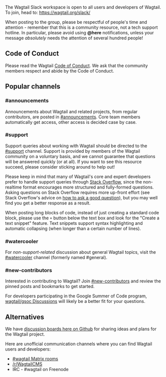 The Wagtail Slack workspace is open to all users and developers of Wagtail. To join, head to: https://wagtail.org/slack/ 

When posting to the group, please be respectful of people's time and attention - remember that this is a community resource, not a tech support hotline. In particular, please avoid using **@here** notifications, unless your message _absolutely_ needs the attention of several hundred people!

## Code of Conduct

Please read the Wagtail [Code of Conduct](https://github.com/wagtail/wagtail/blob/main/CODE_OF_CONDUCT.md). We ask that the community members respect and abide by the Code of Conduct.

## Popular channels

### #announcements

Announcements about Wagtail and related projects, from regular contributors, are posted in [#announcements](https://wagtailcms.slack.com/archives/C0K2WLTRS). Core team members automatically get access, other access is decided case by case.

### #support

Support queries about working with Wagtail should be directed to the [#support](https://wagtailcms.slack.com/archives/C81FGJR2S) channel. Support is provided by members of the Wagtail community on a voluntary basis, and we cannot guarantee that questions will be answered quickly (or at all). If you want to see this resource succeed, please consider sticking around to help out!

Please keep in mind that many of Wagtail's core and expert developers prefer to handle support queries through [Stack Overflow](https://stackoverflow.com/questions/tagged/wagtail), since the non-realtime format encourages more structured and fully-formed questions. Asking questions on Stack Overflow requires more up-front effort (see Stack Overflow's advice on [how to ask a good question](https://stackoverflow.com/help/how-to-ask)), but you may well find you get a better response as a result.

When posting long blocks of code, instead of just creating a standard code block, please use the `+` button below the text box and look for the "Create a text snippet" feature. Text snippets support syntax highlighting and automatic collapsing (when longer than a certain number of lines).

### #watercooler

For _non-support-related_ discussion about general Wagtail topics, visit the [#watercooler](https://wagtailcms.slack.com/archives/C014L7KJH3N) channel (formerly named #general).

### #new-contributors

Interested in contributing to Wagtail? Join [#new-contributors](https://wagtailcms.slack.com/archives/C03QEP69VEK) and review the pinned posts and bookmarks to get started.

For developers participating in the Google Summer of Code program, [wagtail/gsoc Discussions](https://github.com/wagtail/gsoc/discussions) will likely be a better fit for your questions.

## Alternatives

We have [discussion boards here on Github](https://github.com/wagtail/wagtail/discussions) for sharing ideas and plans for the Wagtail project.

Here are unofficial communication channels where you can find Wagtail users and developers:

- [#wagtail Matrix rooms](https://riot.im/app/#/room/#wagtail:matrix.org)
- [/r/WagtailCMS](https://www.reddit.com/r/WagtailCMS/)
- IRC - #wagtail on Freenode